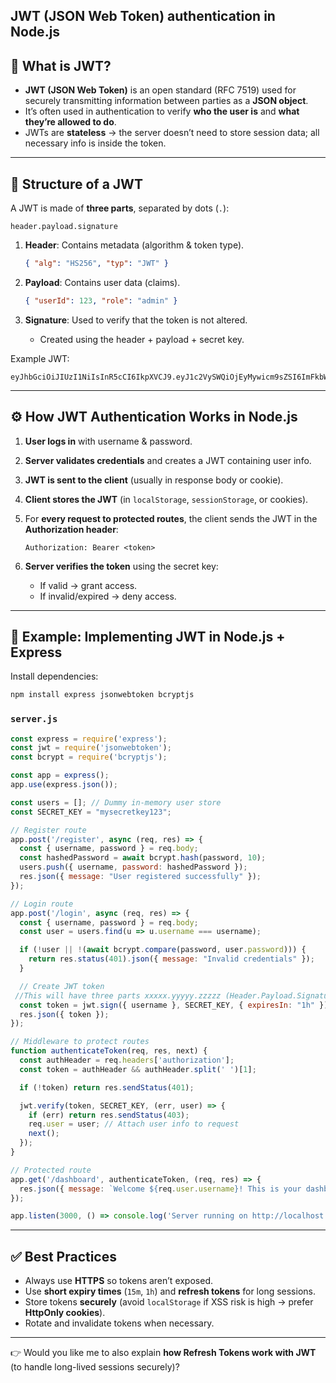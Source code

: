 **JWT (JSON Web Token) authentication in Node.js** 
---

## 🔑 What is JWT?

* **JWT (JSON Web Token)** is an open standard (RFC 7519) used for securely transmitting information between parties as a **JSON object**.
* It’s often used in authentication to verify **who the user is** and **what they’re allowed to do**.
* JWTs are **stateless** → the server doesn’t need to store session data; all necessary info is inside the token.

---

## 🧩 Structure of a JWT

A JWT is made of **three parts**, separated by dots (`.`):

```
header.payload.signature
```

1. **Header**: Contains metadata (algorithm & token type).

   ```json
   { "alg": "HS256", "typ": "JWT" }
   ```

2. **Payload**: Contains user data (claims).

   ```json
   { "userId": 123, "role": "admin" }
   ```

3. **Signature**: Used to verify that the token is not altered.

   * Created using the header + payload + secret key.

Example JWT:

```
eyJhbGciOiJIUzI1NiIsInR5cCI6IkpXVCJ9.eyJ1c2VySWQiOjEyMywicm9sZSI6ImFkbWluIn0._abcdef12345
```

---

## ⚙️ How JWT Authentication Works in Node.js

1. **User logs in** with username & password.
2. **Server validates credentials** and creates a JWT containing user info.
3. **JWT is sent to the client** (usually in response body or cookie).
4. **Client stores the JWT** (in `localStorage`, `sessionStorage`, or cookies).
5. For **every request to protected routes**, the client sends the JWT in the **Authorization header**:

   ```
   Authorization: Bearer <token>
   ```
6. **Server verifies the token** using the secret key:

   * If valid → grant access.
   * If invalid/expired → deny access.

---

## 🚀 Example: Implementing JWT in Node.js + Express

Install dependencies:

```bash
npm install express jsonwebtoken bcryptjs
```

### `server.js`

```javascript
const express = require('express');
const jwt = require('jsonwebtoken');
const bcrypt = require('bcryptjs');

const app = express();
app.use(express.json());

const users = []; // Dummy in-memory user store
const SECRET_KEY = "mysecretkey123";

// Register route
app.post('/register', async (req, res) => {
  const { username, password } = req.body;
  const hashedPassword = await bcrypt.hash(password, 10);
  users.push({ username, password: hashedPassword });
  res.json({ message: "User registered successfully" });
});

// Login route
app.post('/login', async (req, res) => {
  const { username, password } = req.body;
  const user = users.find(u => u.username === username);

  if (!user || !(await bcrypt.compare(password, user.password))) {
    return res.status(401).json({ message: "Invalid credentials" });
  }

  // Create JWT token
 //This will have three parts xxxxx.yyyyy.zzzzz (Header.Payload.Signature)
  const token = jwt.sign({ username }, SECRET_KEY, { expiresIn: "1h" });
  res.json({ token });
});

// Middleware to protect routes
function authenticateToken(req, res, next) {
  const authHeader = req.headers['authorization'];
  const token = authHeader && authHeader.split(' ')[1];

  if (!token) return res.sendStatus(401);

  jwt.verify(token, SECRET_KEY, (err, user) => {
    if (err) return res.sendStatus(403);
    req.user = user; // Attach user info to request
    next();
  });
}

// Protected route
app.get('/dashboard', authenticateToken, (req, res) => {
  res.json({ message: `Welcome ${req.user.username}! This is your dashboard.` });
});

app.listen(3000, () => console.log('Server running on http://localhost:3000'));
```

---

## ✅ Best Practices

* Always use **HTTPS** so tokens aren’t exposed.
* Use **short expiry times** (`15m`, `1h`) and **refresh tokens** for long sessions.
* Store tokens **securely** (avoid `localStorage` if XSS risk is high → prefer **HttpOnly cookies**).
* Rotate and invalidate tokens when necessary.

---

👉 Would you like me to also explain **how Refresh Tokens work with JWT** (to handle long-lived sessions securely)?
